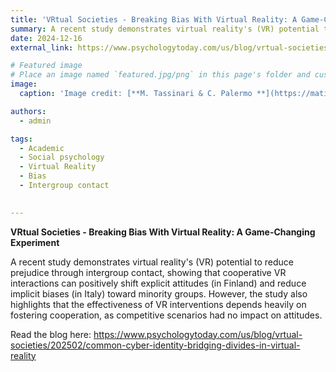 ```yaml
---
title: 'VRtual Societies - Breaking Bias With Virtual Reality: A Game-Changing Experiment'
summary: A recent study demonstrates virtual reality's (VR) potential to reduce prejudice through intergroup contact, showing that cooperative VR interactions can positively shift explicit attitudes (in Finland) and reduce implicit biases (in Italy) toward minority groups. However, the study also highlights that the effectiveness of VR interventions depends heavily on fostering cooperation, as competitive scenarios had no impact on attitudes.
date: 2024-12-16
external_link: https://www.psychologytoday.com/us/blog/vrtual-societies/202412/breaking-bias-with-virtual-reality-a-game-changing-experiment

# Featured image
# Place an image named `featured.jpg/png` in this page's folder and customize its options here.
image:
  caption: 'Image credit: [**M. Tassinari & C. Palermo **](https://matildetassinari.com)'

authors:
  - admin

tags:
  - Academic
  - Social psychology
  - Virtual Reality
  - Bias
  - Intergroup contact

  
---
```

**VRtual Societies - Breaking Bias With Virtual Reality: A Game-Changing Experiment** 

A recent study demonstrates virtual reality's (VR) potential to reduce prejudice through intergroup contact, showing that cooperative VR interactions can positively shift explicit attitudes (in Finland) and reduce implicit biases (in Italy) toward minority groups. However, the study also highlights that the effectiveness of VR interventions depends heavily on fostering cooperation, as competitive scenarios had no impact on attitudes.

Read the blog here: https://www.psychologytoday.com/us/blog/vrtual-societies/202502/common-cyber-identity-bridging-divides-in-virtual-reality
